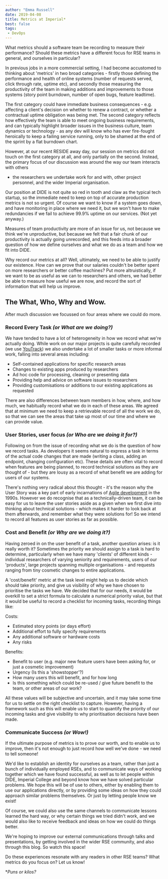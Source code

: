 ```yaml
---
author: "Emma Russell"
date: 2019-04-08
title: Metrics at Imperial*
best: false
tags:
 - DevOps
---
```


What metrics should a software team be recording to measure their performance? Should these metrics have a different 
focus for RSE teams in general, and ourselves in particular? 

In previous jobs in a more commercial setting, I had become accustomed to thinking about 'metrics' in two broad 
categories - firstly those defining the performance and health of online systems (number of requests served, click 
through rate, uptime etc), and secondly those measuring the productivity of the team in making additions and 
improvements to those systems (story point burndown, number of open bugs, feature leadtime). 

The first category could 
have immediate business consequences - e.g. affecting a client's decision on whether to renew a contract, or whether a 
contractual uptime obligation was being met. The second category reflects how effectively the team is able to meet 
ongoing business requirements, and can typically highlight broader issues in the business culture, team dynamics or 
technology - as any dev will know who has ever fire-fought heroically to keep a failing service running, only to be 
shamed at the end of the sprint by a flat burndown chart.

However, at our recent RESIDE away day, our session on metrics did not touch on the first category at all, and only 
partially on the second. Instead, the primary focus of our discussion was around the way our team interacts with others 
- the researchers we undertake work for and with, other project personnel, and the wider Imperial organisation. 

Our position at DIDE is not quite so red in tooth and claw as the typical tech startup, so the immediate need to keep on 
top of accurate production metrics is not so urgent. Of course we want to know if a system goes down, and have 
monitoring in place where we need it, but we won't have to make redundancies if we fail to achieve 99.9% uptime on our 
services. (Not yet anyway.) 

Measures of team productivity are more of an issue for us, not because we think we're unproductive, but because we felt 
that a fair chunk of our productivity is actually going unrecorded, and this feeds into a broader question of how we 
define ourselves and what we do as a team and how we fit into DIDE. 

Why record our metrics at all? Well, ultimately, we need to be able to justify our existence. How can we prove that our 
salaries couldn't be better spent on more researchers or better coffee machines? Put more altruistically, if we want to 
be as useful as we can to researchers and others, we had better be able to measure how useful we are now, and record the 
sort of information that will help us improve.  

## The What, Who, Why and Wow. 

After much discussion we focussed on four areas where we could do more. 

### Record Every Task *(or What are we doing?)*
We have tended to have a lot of heterogeneity in how we record what we're actually doing. While work on our major 
projects is quite carefully recorded (we use [YouTrack](https://www.jetbrains.com/youtrack/)) we also undertake a lot of 
smaller tasks or more informal work, falling into several areas including:

* Self-contained applications for specific research areas
* Changes to existing apps produced by researchers 
* Ad hoc code for processing, cleaning or presenting data
* Providing help and advice on software issues to researchers
* Providing customisations or additions to our existing applications as requested

There are also differences between team members in how, where, and how much, we habitually record what we do in each of
these areas. We agreed 
that at minimum we need to keep a retrievable record of all the work we do, so that we can see the areas that take up 
most of our time and where we can provide value.

### User Stories, user focus *(or Who are we doing it for?)*
Following on from the issue of recording what we do is the question of how we record tasks. As developers it seems 
natural to express a task in terms of the actual code changes that are made (writing a class, adding an endpoint, 
changing configuration etc). These details are often vital to record when features are being planned, to record 
technical solutions as they are thought of - but they are lousy as a record of what benefit we are adding for users of 
our systems. 

There's nothing very radical about this thought - it's the reason why the User Story was a key part of early 
incarnations of [Agile development](https://www.agilealliance.org/glossary/user-stories) in the 1990s. However we do 
recognise that as a technically-driven team, it can be easy for us to leave the user stories aside as a given when we 
first dive into thinking about technical solutions  - which makes it harder to look back at them afterwards, and 
remember what they were solutions for! So we intend to record all features as user stories as far as possible.

### Cost and Benefit *(or Why are we doing it?)*
Having zeroed in on the user benefit of a task, another question arises: is it really worth it? Sometimes the priority 
we should assign to a task is hard to determine, particularly when we have many 'clients' of different kinds - 
individual researchers of varying seniority and requirements, users of our 'products', large projects spanning multiple 
organisations - and requests ranging from tiny cosmetic changes to entire applications. 

A 'cost/benefit' metric at the task level might help us to decide which should take priority, and give us visibility of 
why we have chosen to prioritise the tasks we have. We decided that for our needs, it would be overkill to set a strict 
formula to calculate a numerical priority value, but that it would be useful to record a checklist for incoming tasks, 
recording things like:

Costs: 

* Estimated story points (or days effort)
* Additional effort to fully specify requirements
* Any additional software or hardware costs
* Any risks 

Benefits:

* Benefit to user (e.g. major new feature users have been asking for, or just a cosmetic improvement)
* Urgency (Is this a 'showstopper'?)
* How many users this will benefit, and for how long
* Is this something which could be re-used / give future benefit to the team, or other areas of our work?

All these values will be subjective and uncertain, and it may take some time for us to settle on the right checklist to 
capture. However, having a framework such as this will enable us to start to quantify the priority of our incoming tasks 
and give visibility to why prioritisation decisions have been made. 

### Communicate Success *(or Wow!)*
If the ultimate purpose of metrics is to prove our worth, and to enable us to improve, then it's not enough to just 
record how well we've done - we need to tell someone! 

We'd like to establish an identity for ourselves as a team, rather than just a bunch of individually employed RSEs, 
and to communicate ways of working together which we have found successful, as well as to let people within DIDE, 
Imperial College and beyond know how we have solved particular problems. We hope this will be of use to others, either 
by enabling them to use our applications directly, or by providing some ideas on how they could approach similar 
problems themselves. Or just by letting people know we exist!

Of course, we could also use the same channels to communicate lessons learned the hard way, or why certain things we 
tried didn't work, and we would also like to receive feedback and ideas on how we could do things better. 

We're hoping to improve our external communications through talks and presentations, by getting involved in the wider 
RSE community, and also through this blog. So watch this space!

Do these experiences resonate with any readers in other RSE teams? What metrics do you focus on? Let us know!

**Puns or kilos?*
